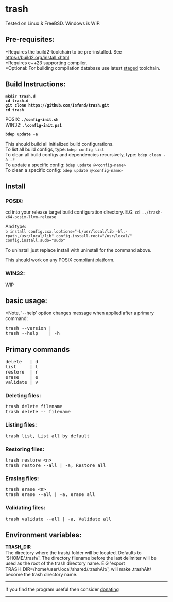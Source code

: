 # **trash**

Tested on Linux & FreeBSD. Windows is WIP.

## **Pre-requisites:**
*Requires the build2-toolchain to be pre-installed. See https://build2.org/install.xhtml \
*Requires c++23 supporting compiler. \
*Optional: For building compilation database use latest [staged](https://stage.build2.org/0/) toolchain.

## **Build Instructions:**

**`mkdir trash.d`** \
**`cd trash.d`** \
**`git clone https://github.com/Isfand/trash.git`** \
**`cd trash`**

POSIX: **`./config-init.sh`**\
WIN32: **`.\config-init.ps1`**

**`bdep update -a`**

This should build all initialized build configurations. \
To list all build configs, type: `bdep config list` \
To clean all build configs and dependencies recursively, type: `bdep clean -a -r` \
To update a specific config: `bdep update @<config-name>` \
To clean a specific config: `bdep update @<config-name>`

## **Install**

### POSIX:
cd into your release target build configuration directory. E.G: `cd ../trash-x64-posix-llvm-release`

And type: \
`b install config.cxx.loptions="-L/usr/local/lib -Wl,-rpath,/usr/local/lib" config.install.root="/usr/local/" config.install.sudo="sudo"`

To uninstall just replace install with uninstall for the command above. 

This should work on any POSIX compliant platform.

### WIN32:
WIP

## **basic usage:**
*Note, '--help' option changes message when applied after a primary command:
<pre>
trash --version | 
trash --help    | -h
</pre>

## **Primary commands**

<pre>
delete   | d
list     | l
restore  | r
erase    | e
validate | v
</pre>

### Deleting files:
<pre>
trash delete filename
trash delete -- filename
</pre>

### Listing files:
<pre>
trash list, List all by default
</pre>

### Restoring files:
<pre>
trash restore &lt;n&gt;
trash restore --all | -a, Restore all
</pre>

### Erasing files:
<pre>
trash erase &lt;n&gt;
trash erase --all | -a, erase all
</pre>

### Validating files:
<pre>
trash validate --all | -a, Validate all
</pre>

## **Environment variables:**
**TRASH_DIR**\
The directory where the trash/ folder will be located. Defaults to '$HOME/.trash/'. The directory filename before the last delimiter will be used as the root of the trash directory name.
E.G 'export TRASH_DIR=/home/user/.local/shared/.trashAlt/', will make .trashAlt/ become the trash directory name.

---

If you find the program useful then consider [donating](https://www.paypal.com/donate/?hosted_button_id=ZP93X3GYEJBA4)

---
